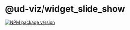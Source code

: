 # @ud-viz/widget_slide_show

[![NPM package version](https://badgen.net/npm/v/@ud-viz/widget_slide_show)](https://npmjs.com/package/@ud-viz/widget_slide_show)
